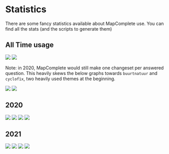 Statistics
==========

There are some fancy statistics available about MapComplete use. You can find all the stats (and the scripts to generate them) [](Tools/) 

All Time usage
--------------

![](Tools/CumulativeContributors.png)
![](Tools/Cumulative%20changesets%20per%20contributor.png)

Note: in 2020, MapComplete would still make one changeset per answered question. This heavily skews the below graphs towards `buurtnatuur` and `cyclofìx`, two heavily used themes at the beginning.

![](Tools/Cumulative%20changesets%20per%20theme.png)
![](Tools/Theme%20distribution.png)

2020
----

![](Tools/CumulativeContributors%20in%202020.png)
![](Tools/Cumulative%20changesets%20per%20contributor%20in%202020.png)
![](Tools/Cumulative%20changesets%20per%20theme%20in%202020.png)
![](Tools/Theme%20distribution%20in%202020.png)

2021
----

![](Tools/CumulativeContributors%20in%202021.png)
![](Tools/Cumulative%20changesets%20per%20contributor%20in%202021.png)
![](Tools/Cumulative%20changesets%20per%20theme%20in%202021.png)
![](Tools/Theme%20distribution%20in%202021.png)

